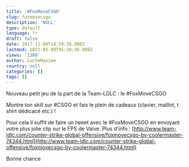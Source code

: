 ```yaml
---
title: '#FoxMoveCSGO'
slug: foxmovecsgo
description: 'NULL'
type: default
language: fr
draft: false
date: 2017-11-08T14:59:36.000Z
lastmod: 2022-05-08T05:50:46.000Z
views: '1300'
author: CucheMaxime
country: null
categories: []
tags: []
---
```

Nouveau petit jeu de la part de la Team-LDLC : le #FoxMoveCSGO 

  
Montre ton skill sur #CSGO et fais le plein de cadeaux (clavier, maillot, t shirt dédicacé etc.) !

  
Pour cela il suffit de faire un tweet avec le #FoxMoveCSGO en envoyant votre plus jolie clip sur le FPS de Valve. Plus d'info : [http://www.team-ldlc.com/counter-strike-global-offensive/foxmovecsgo-by-coolermaster-74344.html](http://www.team-ldlc.com/counter-strike-global-offensive/foxmovecsgo-by-coolermaster-74344.html)

  
Bonne chance
